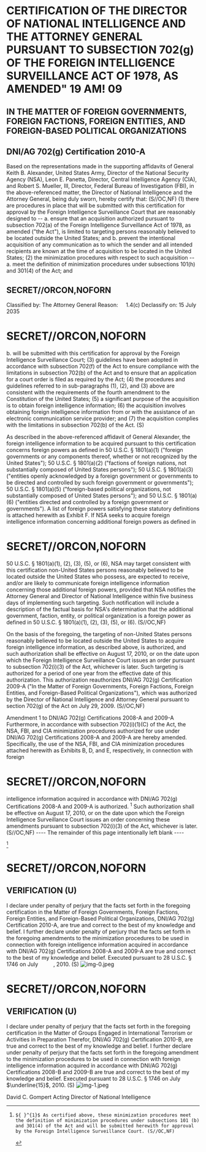 # CERTIFICATION OF THE DIRECTOR OF NATIONAL INTELLIGENCE AND THE ATTORNEY GENERAL PURSUANT TO SUBSECTION 702(g) OF THE FOREIGN INTELLIGENCE SURVEILLANCE ACT OF 1978, AS AMENDED" 19 AM! 09 

## IN THE MATTER OF FOREIGN GOVERNMENTS, FOREIGN FACTIONS, FOREIGN ENTITIES, AND FOREIGN-BASED POLITICAL ORGANIZATIONS

## DNI/AG 702(g) Certification 2010-A

Based on the representations made in the supporting affidavits of General Keith B.
Alexander, United States Army, Director of the National Security Agency (NSA), Leon E.
Panetta, Director, Central Intelligence Agency (CIA), and Robert S. Mueller, III, Director, Federal Bureau of Investigation (FBI), in the above-referenced matter, the Director of National Intelligence and the Attorney General, being duly sworn, hereby certify that: (S//OC,NF)
(1) there are procedures in place that will be submitted with this certification for approval by the Foreign Intelligence Surveillance Court that are reasonably designed to --
a. ensure that an acquisition authorized pursuant to subsection 702(a) of the Foreign Intelligence Surveillance Act of 1978, as amended ("the Act"), is limited to targeting persons reasonably believed to be located outside the United States; and
b. prevent the intentional acquisition of any communication as to which the sender and all intended recipients are known at the time of acquisition to be located in the United States;
(2) the minimization procedures with respect to such acquisition --
a. meet the definition of minimization procedures under subsections 101(h) and 301(4) of the Act; and

## SECRET//ORCON,NOFORN

Classified by: The Attorney General
Reason: $\quad 1.4(\mathrm{c})$
Declassify on: 15 July 2035
# SECRET//ORCON,NOFORN 

b. will be submitted with this certification for approval by the Foreign Intelligence Surveillance Court;
(3) guidelines have been adopted in accordance with subsection 702(f) of the Act to ensure compliance with the limitations in subsection 702(b) of the Act and to ensure that an application for a court order is filed as required by the Act;
(4) the procedures and guidelines referred to in sub-paragraphs (1), (2), and (3) above are consistent with the requirements of the fourth amendment to the Constitution of the United States;
(5) a significant purpose of the acquisition is to obtain foreign intelligence information;
(6) the acquisition involves obtaining foreign intelligence information from or with the assistance of an electronic communication service provider; and
(7) the acquisition complies with the limitations in subsection 702(b) of the Act. (S)

As described in the above-referenced affidavit of General Alexander, the foreign intelligence information to be acquired pursuant to this certification concerns foreign powers as defined in 50 U.S.C. § 1801(a)(1) ("foreign governments or any components thereof, whether or not recognized by the United States"); 50 U.S.C. § 1801(a)(2) ("factions of foreign nations, not substantially composed of United States persons"); 50 U.S.C. § 1801(a)(3) ("entities openly acknowledged by a foreign government or governments to be directed and controlled by such foreign government or governments"); 50 U.S.C. § 1801(a)(5) ("foreign-based political organizations, not substantially composed of United States persons"); and 50 U.S.C. § 1801(a)(6) ("entities directed and controlled by a foreign government or governments"). A list of foreign powers satisfying these statutory definitions is attached herewith as Exhibit F. If NSA seeks to acquire foreign intelligence information concerning additional foreign powers as defined in
# SECRET//ORCON,NOFORN 

50 U.S.C. § 1801(a)(1), (2), (3), (5), or (6), NSA may target consistent with this certification non-United States persons reasonably believed to be located outside the United States who possess, are expected to receive, and/or are likely to communicate foreign intelligence information concerning those additional foreign powers, provided that NSA notifies the Attorney General and Director of National Intelligence within five business days of implementing such targeting. Such notification will include a description of the factual basis for NSA's determination that the additional government, faction, entity, or political organization is a foreign power as defined in 50 U.S.C. § 1801(a)(1), (2), (3), (5), or (6). (S//OC,NF)

On the basis of the foregoing, the targeting of non-United States persons reasonably believed to be located outside the United States to acquire foreign intelligence information, as described above, is authorized, and such authorization shall be effective on August 17, 2010, or on the date upon which the Foreign Intelligence Surveillance Court issues an order pursuant to subsection 702(i)(3) of the Act, whichever is later. Such targeting is authorized for a period of one year from the effective date of this authorization. This authorization reauthorizes DNI/AG 702(g) Certification 2009-A ("In the Matter of Foreign Governments, Foreign Factions, Foreign Entities, and Foreign-Based Political Organizations"), which was authorized by the Director of National Intelligence and Attorney General pursuant to section 702(g) of the Act on July 29, 2009. (S//OC,NF)

Amendment 1 to DNI/AG 702(g) Certifications 2008-A and 2009-A
Furthermore, in accordance with subsection 702(i)(1)(C) of the Act, the NSA, FBI, and CIA minimization procedures authorized for use under DNI/AG 702(g) Certifications 2008-A and 2009-A are hereby amended. Specifically, the use of the NSA, FBI, and CIA minimization procedures attached herewith as Exhibits B, D, and E, respectively, in connection with foreign
# SECRET//ORCON,NOFORN 

intelligence information acquired in accordance with DNI/AG 702(g) Certifications 2008-A and 2009-A is authorized. ${ }^{1}$ Such authorization shall be effective on August 17, 2010, or on the date upon which the Foreign Intelligence Surveillance Court issues an order concerning these amendments pursuant to subsection 702(i)(3) of the Act, whichever is later. (S//OC,NF)
---- The remainder of this page intentionally left blank ----

[^0]
[^0]:    ${ }^{1}$ As certified above, these minimization procedures meet the definition of minimization procedures under subsections 101 (b) and 301(4) of the Act and will be submitted herewith for approval by the Foreign Intelligence Surveillance Court. (S//OC,NF)
# SECRET//ORCON,NOFORN 

## VERIFICATION (U)

I declare under penalty of perjury that the facts set forth in the foregoing certification in the Matter of Foreign Governments, Foreign Factions, Foreign Entities, and Foreign-Based Political Organizations, DNI/AG 702(g) Certification 2010-A, are true and correct to the best of my knowledge and belief. I further declare under penalty of perjury that the facts set forth in the foregoing amendments to the minimization procedures to be used in connection with foreign intelligence information acquired in accordance with DNI/AG 702(g) Certifications 2008-A and 2009-A are true and correct to the best of my knowledge and belief. Executed pursuant to 28 U.S.C. § 1746 on July $\qquad$ , 2010. (S)
![img-0.jpeg](img-0.jpeg)
# SECRET//ORCON,NOFORN 

## VERIFICATION (U)

I declare under penalty of perjury that the facts set forth in the foregoing certification in the Matter of Groups Engaged in International Terrorism or Activities in Preparation Therefor, DNI/AG 702(g) Certification 2010-B, are true and correct to the best of my knowledge and belief. I further declare under penalty of perjury that the facts set forth in the foregoing amendment to the minimization procedures to be used in connection with foreign intelligence information acquired in accordance with DNI/AG 702(g) Certifications 2008-B and 2009-B are true and correct to the best of my knowledge and belief. Executed pursuant to 28 U.S.C. § 1746 on July $\underline{15}$, 2010. (S)
![img-1.jpeg](img-1.jpeg)

David C. Gompert
Acting Director of National Intelligence
